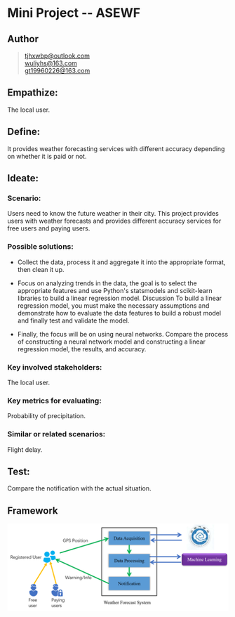 # Mini Project -- ASEWF
## Author
> <tjhxwbp@outlook.com>  
<wuliyhs@163.com>  
<gt19960226@163.com>

## Empathize: 
The local user.
## Define: 
It provides weather forecasting services with different accuracy depending on whether it is paid or not.
## Ideate:  
### Scenario:
Users need to know the future weather in their city. This project provides users with weather forecasts and provides different accuracy services for free users and paying users.  
### Possible solutions: 
* Collect the data, process it and aggregate it into the appropriate format, then clean it up.

* Focus on analyzing trends in the data, the goal is to select the appropriate features and use Python's statsmodels and scikit-learn libraries to build a linear regression model. Discussion To build a linear regression model, you must make the necessary assumptions and demonstrate how to evaluate the data features to build a robust model and finally test and validate the model.

* Finally, the focus will be on using neural networks. Compare the process of constructing a neural network model and constructing a linear regression model, the results, and accuracy. 
### Key involved stakeholders:
The local user.   
### Key metrics for evaluating: 
Probability of precipitation.  
### Similar or related scenarios: 
Flight delay.
## Test:
Compare the notification with the actual situation.

## Framework
![](https://github.com/AdvancedServicesEngineeringFudan2018/ASEWF/blob/master/img/Framework.png)
